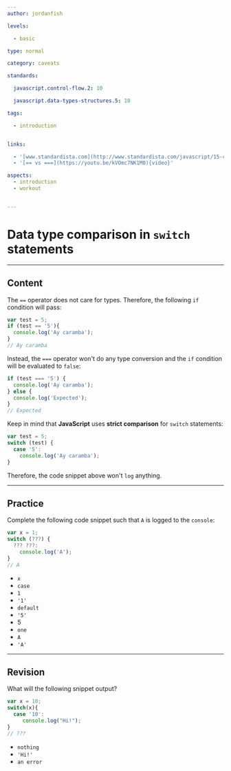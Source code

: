 ```yaml
---
author: jordanfish

levels:

  - basic

type: normal

category: caveats

standards:

  javascript.control-flow.2: 10

  javascript.data-types-structures.5: 10

tags:

  - introduction


links:

  - '[www.standardista.com](http://www.standardista.com/javascript/15-common-javascript-gotchas){website}'
  - '[== vs ===](https://youtu.be/kVOmc7NK1M0){video}'

aspects:
  - introduction
  - workout


---
```


# Data type comparison in `switch` statements

---
## Content

The `==` operator does not care for types. Therefore, the following `if` condition will pass:

```javascript
var test = 5;
if (test == '5'){
  console.log('Ay caramba');  
}
// Ay caramba
```
Instead, the `===` operator won't do any type conversion and the `if` condition will be evaluated to `false`:
```javascript
if (test === '5') {
  console.log('Ay caramba');
} else {
  console.log('Expected');
}
// Expected
```
Keep in mind that **JavaScript** uses **strict comparison** for `switch` statements:
```javascript
var test = 5;
switch (test) {
  case '5':
    console.log('Ay caramba');
}
```

Therefore, the code snippet above won't `log` anything.

---
## Practice

Complete the following code snippet such that `A` is logged to the `console`:
```javascript
var x = 1;
switch (???) {
  ??? ???:
    console.log('A');
}
// A
```


* `x`
* `case`
* `1`
* `'1'`
* `default`
* `'5'`
* 5
* `one`
* `A`
* `'A'`

---
## Revision

What will the following snippet output?
```javascript
var x = 10;
switch(x){
  case '10':
     console.log("Hi!");
}
// ???
```

* `nothing`
* `'Hi!'`
* `an error`
 
